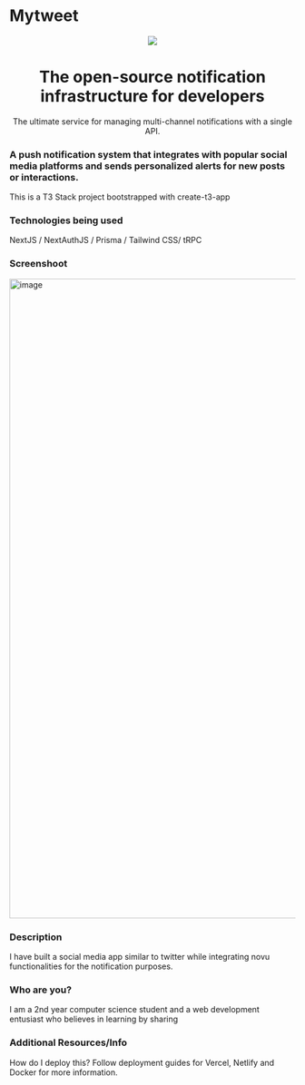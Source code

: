 # Mytweet
<div align="center">
    <a href="https://connect.novu.co" target="_blank"><img src="https://user-images.githubusercontent.com/100117126/235352632-e3e22d9e-2c8b-43d3-a297-dd8fbd90fc56.png" /></a>
</div>

<h1 align="center">The open-source notification infrastructure for developers</h1>

<div align="center">
The ultimate service for managing multi-channel notifications with a single API.
</div>

<h3>A push notification system that integrates with popular social media platforms and sends personalized alerts for new posts or interactions.</h3>
<p>This is a T3 Stack project bootstrapped with create-t3-app</p>

<h3>Technologies being used</h3>
<p>NextJS / NextAuthJS / Prisma / Tailwind CSS/ tRPC</p>


<h3>Screenshoot</h3>
<img width="1128" alt="image" src="https://user-images.githubusercontent.com/100117126/235352769-56544ab6-8b0d-47f9-8788-e363c692a594.png">

<h3>Description</h3>
<p>I have built a social media app similar to twitter while integrating novu functionalities for the notification purposes.</p>


<h3>Who are you?</h3>
<p>I am a 2nd year computer science student and a web development entusiast who believes in learning by sharing</p>

<h3>Additional Resources/Info</h3>
<p>How do I deploy this?
Follow  deployment guides for Vercel, Netlify and Docker for more information.</p>
